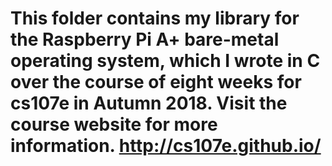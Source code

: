 # This folder contains my library for the Raspberry Pi A+ bare-metal operating system, which I wrote in C over the course of eight weeks for cs107e in Autumn 2018. Visit the course website for more information. http://cs107e.github.io/
